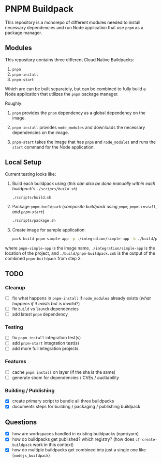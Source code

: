# PNPM Buildpack

This repository is a monorepo of different modules needed to install necessary dependencies and run Node application
that use `pnpm` as a package manager.

## Modules

This repository contains three different Cloud Native Buildpacks:

1. `pnpm`
2. `pnpm-install`
3. `pnpm-start`

Which are can be built separately, but can be combined to fully build a Node application that utilizes the `pnpm`
package manager.

Roughly:

1. `pnpm` provides the `pnpm` dependency as a global dependency on the image.

2. `pnpm-install` provides `node_modules` and downloads the necessary dependencies on the image.

3. `pnpm-start` takes the image that has `pnpm` and `node_modules` and runs the `start` command for the Node
   application.

## Local Setup

Current testing looks like:

1. Build each buildpack using (_this can also be done manually within each buildpack's `./scripts/build.sh`_)

   ```bash
   ./scripts/build.sh
   ```

2. Package `pnpm-buildpack` (_composite buildpack using `pnpm`, `pnpm-install`, and `pnpm-start`_)

   ```bash
   ./scripts/package.sh
   ```

3. Create image for sample application:
    ```bash
    pack build pnpm-simple-app -p ./integration/simple-app -b ./build/pnpm-buildpack.cnb
    ```

where `pnpm-simple-app` is the image name, `./integration/simple-app` is the location of the project, and
`./build/pnpm-buildpack.cnb` is the output of the combined `pnpm-buildpack` from step 2.

## TODO

### Cleanup

- [ ] fix what happens in `pnpm-install` if `node_modules` already exists (_what happens if it exists but is invalid?_)
- [ ] fix `build` vs `launch` dependencies
- [ ] add latest `pnpm` dependency

### Testing

- [ ] fix `pnpm-install` integration test(s)
- [ ] add `pnpm-start` integration test(s)
- [ ] add more full integration projects

### Features

- [ ] cache `pnpm install` on layer (if the sha is the same)
- [ ] generate sbom for dependencies / CVEs / auditability

### Building / Publishing

- [x] create primary script to bundle all three buildpacks
- [x] documents steps for building / packaging / publishing buildpack

## Questions

- [x] how are workspaces handled in existing buildpacks (npm/yarn)
- [x] how do buildpacks get published? which registry? (how does `cf create-buildpack` work in this context)
- [x] how do multiple buildpacks get combined into just a single one like (`nodejs_buildpack`)
